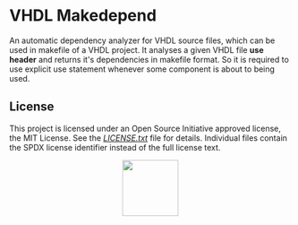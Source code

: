 # VHDL Makedepend

An automatic dependency analyzer for VHDL source files, which can be used in makefile of a VHDL project. It analyses a given VHDL file **use header** and returns it's dependencies in makefile format. So it is required to use explicit use statement whenever some component is about to being used.

## License

This project is licensed under an Open Source Initiative approved license, the MIT License. See the [*LICENSE.txt*](LICENSE.txt) file for details. Individual files contain the SPDX license identifier instead of the full license text.

<p align="center">
  <a href="http://opensource.org/">
    <img src="https://opensource.org/files/osi_logo_bold_300X400_90ppi.png" width="100">
  </a>
</p>
